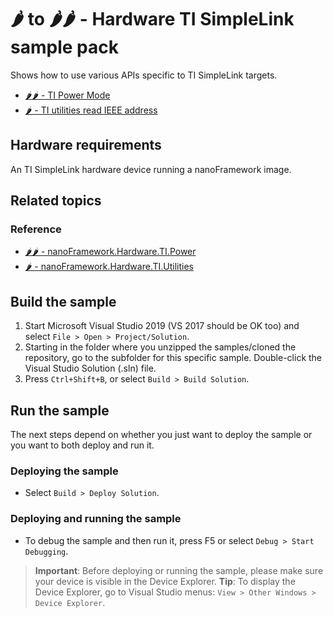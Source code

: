 # 🌶️ to 🌶️🌶️ - Hardware TI SimpleLink sample pack

Shows how to use various APIs specific to TI SimpleLink targets.

- [🌶️🌶️ - TI Power Mode](./TI.PowerMode)
- [🌶️ - TI utilities read IEEE address](./TI.Utilities)

## Hardware requirements

An TI SimpleLink hardware device running a nanoFramework image.

## Related topics

### Reference

- [🌶️🌶️ - nanoFramework.Hardware.TI.Power](http://docs.nanoframework.net/api/nanoFramework.Hardware.TI.Power.html)
- [🌶️ - nanoFramework.Hardware.TI.Utilities](http://docs.nanoframework.net/api/nanoFramework.Hardware.TI.Utilities.html)

## Build the sample

1. Start Microsoft Visual Studio 2019 (VS 2017 should be OK too) and select `File > Open > Project/Solution`.
1. Starting in the folder where you unzipped the samples/cloned the repository, go to the subfolder for this specific sample. Double-click the Visual Studio Solution (.sln) file.
1. Press `Ctrl+Shift+B`, or select `Build > Build Solution`.

## Run the sample

The next steps depend on whether you just want to deploy the sample or you want to both deploy and run it.

### Deploying the sample

- Select `Build > Deploy Solution`.

### Deploying and running the sample

- To debug the sample and then run it, press F5 or select `Debug > Start Debugging`.

> **Important**: Before deploying or running the sample, please make sure your device is visible in the Device Explorer.
> **Tip**: To display the Device Explorer, go to Visual Studio menus: `View > Other Windows > Device Explorer`.
